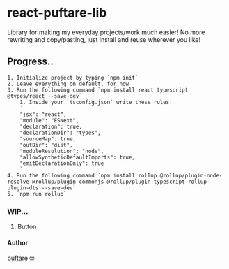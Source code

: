 # react-puftare-lib

Library for making my everyday projects/work much easier! No more rewriting and copy/pasting, just install and reuse wherever you like!

## Progress..

    1. Initialize project by typing `npm init`
    2. Leave everything on default, for now
    3. Run the following command `npm install react typescript @types/react --save-dev`
        1. Inside your `tsconfig.json` write these rules:
        `
        "jsx": "react",
        "module": "ESNext",
        "declaration": true,
        "declarationDir": "types",
        "sourceMap": true,
        "outDir": "dist",
        "moduleResolution": "node",
        "allowSyntheticDefaultImports": true,
        "emitDeclarationOnly": true
        `
    4. Run the following command `npm install rollup @rollup/plugin-node-resolve @rollup/plugin-commonjs @rollup/plugin-typescript rollup-plugin-dts --save-dev`
    5. `npm run rollup`

### WIP...

1. Button

#### Author

[puftare][def] 🤓

[def]: https://github.com/puftare
